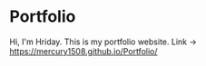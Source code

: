 # Portfolio
Hi, I'm Hriday. This is my portfolio website.
Link -> https://mercury1508.github.io/Portfolio/
